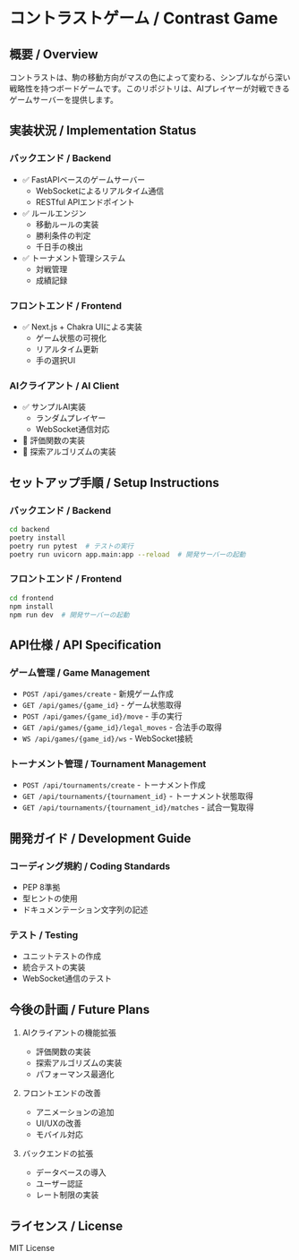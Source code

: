# コントラストゲーム / Contrast Game

## 概要 / Overview
コントラストは、駒の移動方向がマスの色によって変わる、シンプルながら深い戦略性を持つボードゲームです。このリポジトリは、AIプレイヤーが対戦できるゲームサーバーを提供します。

## 実装状況 / Implementation Status
### バックエンド / Backend
- ✅ FastAPIベースのゲームサーバー
  - WebSocketによるリアルタイム通信
  - RESTful APIエンドポイント
- ✅ ルールエンジン
  - 移動ルールの実装
  - 勝利条件の判定
  - 千日手の検出
- ✅ トーナメント管理システム
  - 対戦管理
  - 成績記録

### フロントエンド / Frontend
- ✅ Next.js + Chakra UIによる実装
  - ゲーム状態の可視化
  - リアルタイム更新
  - 手の選択UI

### AIクライアント / AI Client
- ✅ サンプルAI実装
  - ランダムプレイヤー
  - WebSocket通信対応
- 🔲 評価関数の実装
- 🔲 探索アルゴリズムの実装

## セットアップ手順 / Setup Instructions
### バックエンド / Backend
```bash
cd backend
poetry install
poetry run pytest  # テストの実行
poetry run uvicorn app.main:app --reload  # 開発サーバーの起動
```

### フロントエンド / Frontend
```bash
cd frontend
npm install
npm run dev  # 開発サーバーの起動
```

## API仕様 / API Specification
### ゲーム管理 / Game Management
- `POST /api/games/create` - 新規ゲーム作成
- `GET /api/games/{game_id}` - ゲーム状態取得
- `POST /api/games/{game_id}/move` - 手の実行
- `GET /api/games/{game_id}/legal_moves` - 合法手の取得
- `WS /api/games/{game_id}/ws` - WebSocket接続

### トーナメント管理 / Tournament Management
- `POST /api/tournaments/create` - トーナメント作成
- `GET /api/tournaments/{tournament_id}` - トーナメント状態取得
- `GET /api/tournaments/{tournament_id}/matches` - 試合一覧取得

## 開発ガイド / Development Guide
### コーディング規約 / Coding Standards
- PEP 8準拠
- 型ヒントの使用
- ドキュメンテーション文字列の記述

### テスト / Testing
- ユニットテストの作成
- 統合テストの実装
- WebSocket通信のテスト

## 今後の計画 / Future Plans
1. AIクライアントの機能拡張
   - 評価関数の実装
   - 探索アルゴリズムの実装
   - パフォーマンス最適化

2. フロントエンドの改善
   - アニメーションの追加
   - UI/UXの改善
   - モバイル対応

3. バックエンドの拡張
   - データベースの導入
   - ユーザー認証
   - レート制限の実装

## ライセンス / License
MIT License
